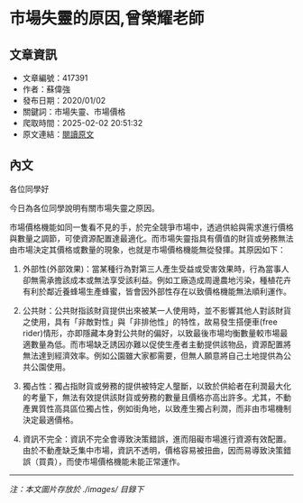 # 市場失靈的原因,曾榮耀老師

## 文章資訊
- 文章編號：417391
- 作者：蘇偉強
- 發布日期：2020/01/02
- 關鍵詞：市場失靈、市場價格
- 爬取時間：2025-02-02 20:51:32
- 原文連結：[閱讀原文](https://real-estate.get.com.tw/Columns/detail.aspx?no=417391)

## 內文
各位同學好

今日為各位同學說明有關市場失靈之原因。

市場價格機能如同一隻看不見的手，於完全競爭市場中，透過供給與需求進行價格與數量之調節，可使資源配置達最適化。而市場失靈指具有價值的財貨或勞務無法由市場決定其價格或數量的現象，也就是市場價格機能無從發揮。其原因如下：

1. 外部性(外部效果)：當某種行為對第三人產生受益或受害效果時，行為當事人卻無需承擔該成本或無法享受該利益。例如工廠造成周邊農地污染，種植花卉有利於鄰近養蜂場生產蜂蜜，皆會因外部性存在以致價格機能無法順利運作。

2. 公共財：公共財指該財貨提供出來被某一人使用時，並不影響其他人對該財貨之使用，具有「非敵對性」與「非排他性」的特性，故易發生搭便車(free rider)情形，亦即隱藏本身對公共財的偏好，以致最後市場均衡數量較市場最適數量為低。而市場缺乏誘因亦難以促使生產者主動提供該物品，資源配置將無法達到經濟效率。例如公園雖大家都需要，但無人願意將自己土地提供為公共公園使用。

3. 獨占性：獨占指財貨或勞務的提供被特定人壟斷，以致於供給者在利潤最大化的考量下，無法有效提供該財貨或勞務的數量且價格亦高出許多。尤其，不動產異質性高具區位獨占性，例如街角地，以致產生獨占利潤，而非由市場機制決定最適價格。

4. 資訊不完全：資訊不完全會導致決策錯誤，進而阻礙市場進行資源有效配置。由於不動產缺乏集中市場，資訊不透明，價格容易被扭曲，因而易導致決策錯誤（買貴），而使市場價格機能未能正常運作。
---
*注：本文圖片存放於 ./images/ 目錄下*
